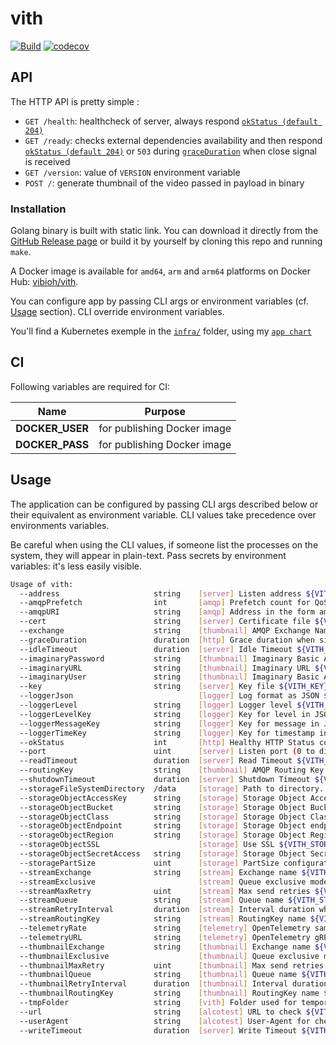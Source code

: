 # vith

[![Build](https://github.com/ViBiOh/vith/workflows/Build/badge.svg)](https://github.com/ViBiOh/vith/actions)
[![codecov](https://codecov.io/gh/ViBiOh/vith/branch/main/graph/badge.svg)](https://codecov.io/gh/ViBiOh/vith)

## API

The HTTP API is pretty simple :

- `GET /health`: healthcheck of server, always respond [`okStatus (default 204)`](#usage)
- `GET /ready`: checks external dependencies availability and then respond [`okStatus (default 204)`](#usage) or `503` during [`graceDuration`](#usage) when close signal is received
- `GET /version`: value of `VERSION` environment variable
- `POST /`: generate thumbnail of the video passed in payload in binary

### Installation

Golang binary is built with static link. You can download it directly from the [GitHub Release page](https://github.com/ViBiOh/vith/releases) or build it by yourself by cloning this repo and running `make`.

A Docker image is available for `amd64`, `arm` and `arm64` platforms on Docker Hub: [vibioh/vith](https://hub.docker.com/r/vibioh/vith/tags).

You can configure app by passing CLI args or environment variables (cf. [Usage](#usage) section). CLI override environment variables.

You'll find a Kubernetes exemple in the [`infra/`](infra) folder, using my [`app chart`](https://github.com/ViBiOh/charts/tree/main/app)

## CI

Following variables are required for CI:

|      Name       |           Purpose           |
| :-------------: | :-------------------------: |
| **DOCKER_USER** | for publishing Docker image |
| **DOCKER_PASS** | for publishing Docker image |

## Usage

The application can be configured by passing CLI args described below or their equivalent as environment variable. CLI values take precedence over environments variables.

Be careful when using the CLI values, if someone list the processes on the system, they will appear in plain-text. Pass secrets by environment variables: it's less easily visible.

```bash
Usage of vith:
  --address                     string    [server] Listen address ${VITH_ADDRESS}
  --amqpPrefetch                int       [amqp] Prefetch count for QoS ${VITH_AMQP_PREFETCH} (default 1)
  --amqpURI                     string    [amqp] Address in the form amqps?://<user>:<password>@<address>:<port>/<vhost> ${VITH_AMQP_URI}
  --cert                        string    [server] Certificate file ${VITH_CERT}
  --exchange                    string    [thumbnail] AMQP Exchange Name ${VITH_EXCHANGE} (default "fibr")
  --graceDuration               duration  [http] Grace duration when signal received ${VITH_GRACE_DURATION} (default 30s)
  --idleTimeout                 duration  [server] Idle Timeout ${VITH_IDLE_TIMEOUT} (default 2m0s)
  --imaginaryPassword           string    [thumbnail] Imaginary Basic Auth Password ${VITH_IMAGINARY_PASSWORD}
  --imaginaryURL                string    [thumbnail] Imaginary URL ${VITH_IMAGINARY_URL} (default "http://image:9000")
  --imaginaryUser               string    [thumbnail] Imaginary Basic Auth User ${VITH_IMAGINARY_USER}
  --key                         string    [server] Key file ${VITH_KEY}
  --loggerJson                            [logger] Log format as JSON ${VITH_LOGGER_JSON} (default false)
  --loggerLevel                 string    [logger] Logger level ${VITH_LOGGER_LEVEL} (default "INFO")
  --loggerLevelKey              string    [logger] Key for level in JSON ${VITH_LOGGER_LEVEL_KEY} (default "level")
  --loggerMessageKey            string    [logger] Key for message in JSON ${VITH_LOGGER_MESSAGE_KEY} (default "msg")
  --loggerTimeKey               string    [logger] Key for timestamp in JSON ${VITH_LOGGER_TIME_KEY} (default "time")
  --okStatus                    int       [http] Healthy HTTP Status code ${VITH_OK_STATUS} (default 204)
  --port                        uint      [server] Listen port (0 to disable) ${VITH_PORT} (default 1080)
  --readTimeout                 duration  [server] Read Timeout ${VITH_READ_TIMEOUT} (default 2m0s)
  --routingKey                  string    [thumbnail] AMQP Routing Key to fibr ${VITH_ROUTING_KEY} (default "thumbnail_output")
  --shutdownTimeout             duration  [server] Shutdown Timeout ${VITH_SHUTDOWN_TIMEOUT} (default 10s)
  --storageFileSystemDirectory  /data     [storage] Path to directory. Default is dynamic. /data on a server and Current Working Directory in a terminal. ${VITH_STORAGE_FILE_SYSTEM_DIRECTORY}
  --storageObjectAccessKey      string    [storage] Storage Object Access Key ${VITH_STORAGE_OBJECT_ACCESS_KEY}
  --storageObjectBucket         string    [storage] Storage Object Bucket ${VITH_STORAGE_OBJECT_BUCKET}
  --storageObjectClass          string    [storage] Storage Object Class ${VITH_STORAGE_OBJECT_CLASS}
  --storageObjectEndpoint       string    [storage] Storage Object endpoint ${VITH_STORAGE_OBJECT_ENDPOINT}
  --storageObjectRegion         string    [storage] Storage Object Region ${VITH_STORAGE_OBJECT_REGION}
  --storageObjectSSL                      [storage] Use SSL ${VITH_STORAGE_OBJECT_SSL} (default true)
  --storageObjectSecretAccess   string    [storage] Storage Object Secret Access ${VITH_STORAGE_OBJECT_SECRET_ACCESS}
  --storagePartSize             uint      [storage] PartSize configuration ${VITH_STORAGE_PART_SIZE} (default 5242880)
  --streamExchange              string    [stream] Exchange name ${VITH_STREAM_EXCHANGE} (default "fibr")
  --streamExclusive                       [stream] Queue exclusive mode (for fanout exchange) ${VITH_STREAM_EXCLUSIVE} (default false)
  --streamMaxRetry              uint      [stream] Max send retries ${VITH_STREAM_MAX_RETRY} (default 3)
  --streamQueue                 string    [stream] Queue name ${VITH_STREAM_QUEUE} (default "stream")
  --streamRetryInterval         duration  [stream] Interval duration when send fails ${VITH_STREAM_RETRY_INTERVAL} (default 1h0m0s)
  --streamRoutingKey            string    [stream] RoutingKey name ${VITH_STREAM_ROUTING_KEY} (default "stream")
  --telemetryRate               string    [telemetry] OpenTelemetry sample rate, 'always', 'never' or a float value ${VITH_TELEMETRY_RATE} (default "always")
  --telemetryURL                string    [telemetry] OpenTelemetry gRPC endpoint (e.g. otel-exporter:4317) ${VITH_TELEMETRY_URL}
  --thumbnailExchange           string    [thumbnail] Exchange name ${VITH_THUMBNAIL_EXCHANGE} (default "fibr")
  --thumbnailExclusive                    [thumbnail] Queue exclusive mode (for fanout exchange) ${VITH_THUMBNAIL_EXCLUSIVE} (default false)
  --thumbnailMaxRetry           uint      [thumbnail] Max send retries ${VITH_THUMBNAIL_MAX_RETRY} (default 3)
  --thumbnailQueue              string    [thumbnail] Queue name ${VITH_THUMBNAIL_QUEUE} (default "thumbnail")
  --thumbnailRetryInterval      duration  [thumbnail] Interval duration when send fails ${VITH_THUMBNAIL_RETRY_INTERVAL} (default 1h0m0s)
  --thumbnailRoutingKey         string    [thumbnail] RoutingKey name ${VITH_THUMBNAIL_ROUTING_KEY} (default "thumbnail")
  --tmpFolder                   string    [vith] Folder used for temporary files storage ${VITH_TMP_FOLDER} (default "/tmp")
  --url                         string    [alcotest] URL to check ${VITH_URL}
  --userAgent                   string    [alcotest] User-Agent for check ${VITH_USER_AGENT} (default "Alcotest")
  --writeTimeout                duration  [server] Write Timeout ${VITH_WRITE_TIMEOUT} (default 2m0s)
```
